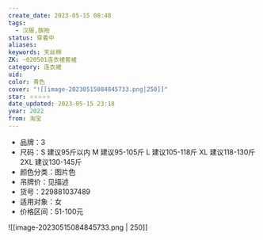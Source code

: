 ```yaml
---
create_date: 2023-05-15 08:48
tags:
  - 汉服,旗袍
status: 穿着中
aliases:
keywords: 天丝棉
ZK: ~020501连衣裙套裙
category: 连衣裙
uid:
color: 青色
cover: "![[image-20230515084845733.png|250]]"
star: ⭐⭐⭐⭐⭐
date_updated: 2023-05-15 23:18
year: 2022
from: 淘宝
---
```


- 品牌：3
- 尺码：S 建议95斤以内 M 建议95-105斤 L 建议105-118斤 XL 建议118-130斤 2XL 建议130-145斤
- 颜色分类：图片色
- 吊牌价：见描述
- 货号：229881037489
- 适用对象：女
- 价格区间：51-100元

![[image-20230515084845733.png | 250]]
